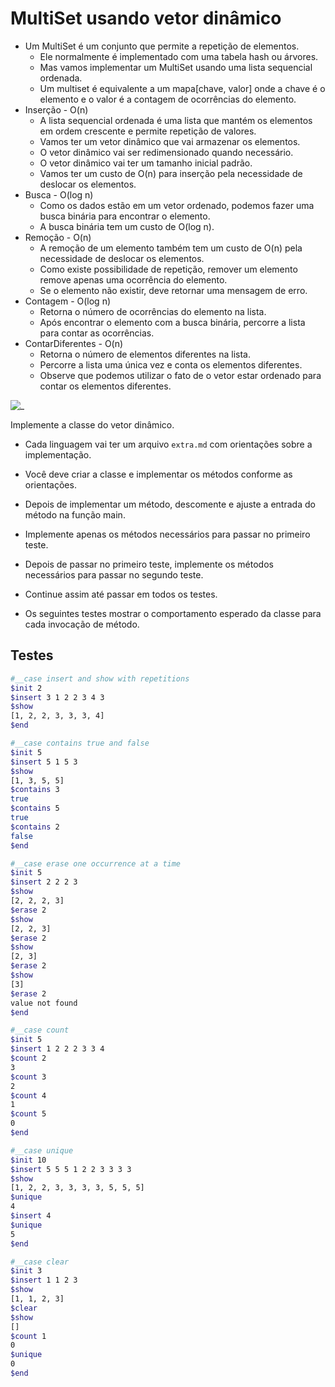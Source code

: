 # MultiSet usando vetor dinâmico

- Um MultiSet é um conjunto que permite a repetição de elementos.
  - Ele normalmente é implementado com uma tabela hash ou árvores.
  - Mas vamos implementar um MultiSet usando uma lista sequencial ordenada.
  - Um multiset é equivalente a um mapa\[chave, valor\] onde a chave é o elemento e o valor é a contagem de ocorrências do elemento.
- Inserção - O(n)
  - A lista sequencial ordenada é uma lista que mantém os elementos em ordem crescente e permite repetição de valores.
  - Vamos ter um vetor dinâmico que vai armazenar os elementos.
  - O vetor dinâmico vai ser redimensionado quando necessário.
  - O vetor dinâmico vai ter um tamanho inicial padrão.
  - Vamos ter um custo de O(n) para inserção pela necessidade de deslocar os elementos.
- Busca - O(log n)
  - Como os dados estão em um vetor ordenado, podemos fazer uma busca binária para encontrar o elemento.
  - A busca binária tem um custo de O(log n).
- Remoção - O(n)
  - A remoção de um elemento também tem um custo de O(n) pela necessidade de deslocar os elementos.
  - Como existe possibilidade de repetição, remover um elemento remove apenas uma ocorrência do elemento.
  - Se o elemento não existir, deve retornar uma mensagem de erro.
- Contagem - O(log n)
  - Retorna o número de ocorrências do elemento na lista.
  - Após encontrar o elemento com a busca binária, percorre a lista para contar as ocorrências.
- ContarDiferentes - O(n)
  - Retorna o número de elementos diferentes na lista.
  - Percorre a lista uma única vez e conta os elementos diferentes.
  - Observe que podemos utilizar o fato de o vetor estar ordenado para contar os elementos diferentes.

![_](cover.jpg)

Implemente a classe do vetor dinâmico.

- Cada linguagem vai ter um arquivo `extra.md` com orientações sobre a implementação.
- Você deve criar a classe e implementar os métodos conforme as orientações.
- Depois de implementar um método, descomente e ajuste a entrada do método na função main.
- Implemente apenas os métodos necessários para passar no primeiro teste.
- Depois de passar no primeiro teste, implemente os métodos necessários para passar no segundo teste.
- Continue assim até passar em todos os testes.

- Os seguintes testes mostrar o comportamento esperado da classe para cada invocação de método.

## Testes

```bash
#__case insert and show with repetitions
$init 2
$insert 3 1 2 2 3 4 3
$show
[1, 2, 2, 3, 3, 3, 4]
$end
```

```bash
#__case contains true and false
$init 5
$insert 5 1 5 3
$show
[1, 3, 5, 5]
$contains 3
true
$contains 5
true
$contains 2
false
$end
```

```bash
#__case erase one occurrence at a time
$init 5
$insert 2 2 2 3
$show
[2, 2, 2, 3]
$erase 2
$show
[2, 2, 3]
$erase 2
$show
[2, 3]
$erase 2
$show
[3]
$erase 2
value not found
$end
```

```bash
#__case count
$init 5
$insert 1 2 2 2 3 3 4
$count 2
3
$count 3
2
$count 4
1
$count 5
0
$end
```

```bash
#__case unique
$init 10
$insert 5 5 5 1 2 2 3 3 3 3
$show
[1, 2, 2, 3, 3, 3, 3, 5, 5, 5]
$unique
4
$insert 4
$unique
5
$end
```

```bash
#__case clear
$init 3
$insert 1 1 2 3
$show
[1, 1, 2, 3]
$clear
$show
[]
$count 1
0
$unique
0
$end
```
